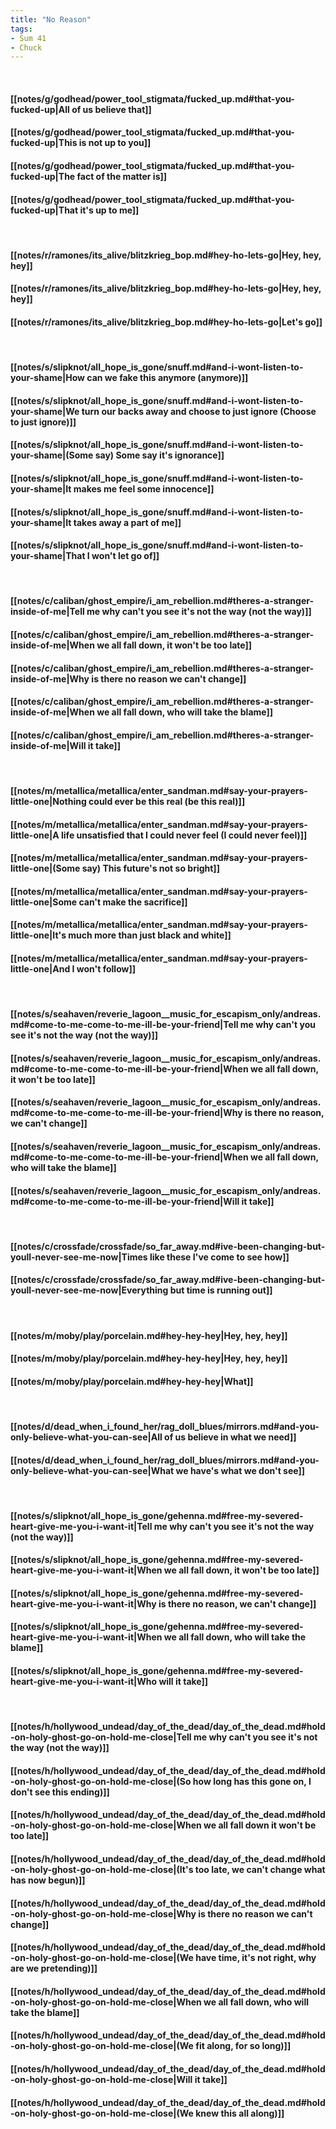 ```yaml
---
title: "No Reason"
tags:
- Sum 41
- Chuck
---
```

&nbsp;
#### [[notes/g/godhead/power_tool_stigmata/fucked_up.md#that-you-fucked-up|All of us believe that]]
#### [[notes/g/godhead/power_tool_stigmata/fucked_up.md#that-you-fucked-up|This is not up to you]]
#### [[notes/g/godhead/power_tool_stigmata/fucked_up.md#that-you-fucked-up|The fact of the matter is]]
#### [[notes/g/godhead/power_tool_stigmata/fucked_up.md#that-you-fucked-up|That it's up to me]]
&nbsp;
#### [[notes/r/ramones/its_alive/blitzkrieg_bop.md#hey-ho-lets-go|Hey, hey, hey]]
#### [[notes/r/ramones/its_alive/blitzkrieg_bop.md#hey-ho-lets-go|Hey, hey, hey]]
#### [[notes/r/ramones/its_alive/blitzkrieg_bop.md#hey-ho-lets-go|Let's go]]
&nbsp;
#### [[notes/s/slipknot/all_hope_is_gone/snuff.md#and-i-wont-listen-to-your-shame|How can we fake this anymore (anymore)]]
#### [[notes/s/slipknot/all_hope_is_gone/snuff.md#and-i-wont-listen-to-your-shame|We turn our backs away and choose to just ignore (Choose to just ignore)]]
#### [[notes/s/slipknot/all_hope_is_gone/snuff.md#and-i-wont-listen-to-your-shame|(Some say) Some say it's ignorance]]
#### [[notes/s/slipknot/all_hope_is_gone/snuff.md#and-i-wont-listen-to-your-shame|It makes me feel some innocence]]
#### [[notes/s/slipknot/all_hope_is_gone/snuff.md#and-i-wont-listen-to-your-shame|It takes away a part of me]]
#### [[notes/s/slipknot/all_hope_is_gone/snuff.md#and-i-wont-listen-to-your-shame|That I won't let go of]]
&nbsp;
#### [[notes/c/caliban/ghost_empire/i_am_rebellion.md#theres-a-stranger-inside-of-me|Tell me why can't you see it's not the way (not the way)]]
#### [[notes/c/caliban/ghost_empire/i_am_rebellion.md#theres-a-stranger-inside-of-me|When we all fall down, it won't be too late]]
#### [[notes/c/caliban/ghost_empire/i_am_rebellion.md#theres-a-stranger-inside-of-me|Why is there no reason we can't change]]
#### [[notes/c/caliban/ghost_empire/i_am_rebellion.md#theres-a-stranger-inside-of-me|When we all fall down, who will take the blame]]
#### [[notes/c/caliban/ghost_empire/i_am_rebellion.md#theres-a-stranger-inside-of-me|Will it take]]
&nbsp;
#### [[notes/m/metallica/metallica/enter_sandman.md#say-your-prayers-little-one|Nothing could ever be this real (be this real)]]
#### [[notes/m/metallica/metallica/enter_sandman.md#say-your-prayers-little-one|A life unsatisfied that I could never feel (I could never feel)]]
#### [[notes/m/metallica/metallica/enter_sandman.md#say-your-prayers-little-one|(Some say) This future's not so bright]]
#### [[notes/m/metallica/metallica/enter_sandman.md#say-your-prayers-little-one|Some can't make the sacrifice]]
#### [[notes/m/metallica/metallica/enter_sandman.md#say-your-prayers-little-one|It's much more than just black and white]]
#### [[notes/m/metallica/metallica/enter_sandman.md#say-your-prayers-little-one|And I won't follow]]
&nbsp;
#### [[notes/s/seahaven/reverie_lagoon__music_for_escapism_only/andreas.md#come-to-me-come-to-me-ill-be-your-friend|Tell me why can't you see it's not the way (not the way)]]
#### [[notes/s/seahaven/reverie_lagoon__music_for_escapism_only/andreas.md#come-to-me-come-to-me-ill-be-your-friend|When we all fall down, it won't be too late]]
#### [[notes/s/seahaven/reverie_lagoon__music_for_escapism_only/andreas.md#come-to-me-come-to-me-ill-be-your-friend|Why is there no reason, we can't change]]
#### [[notes/s/seahaven/reverie_lagoon__music_for_escapism_only/andreas.md#come-to-me-come-to-me-ill-be-your-friend|When we all fall down, who will take the blame]]
#### [[notes/s/seahaven/reverie_lagoon__music_for_escapism_only/andreas.md#come-to-me-come-to-me-ill-be-your-friend|Will it take]]
&nbsp;
#### [[notes/c/crossfade/crossfade/so_far_away.md#ive-been-changing-but-youll-never-see-me-now|Times like these I've come to see how]]
#### [[notes/c/crossfade/crossfade/so_far_away.md#ive-been-changing-but-youll-never-see-me-now|Everything but time is running out]]
&nbsp;
#### [[notes/m/moby/play/porcelain.md#hey-hey-hey|Hey, hey, hey]]
#### [[notes/m/moby/play/porcelain.md#hey-hey-hey|Hey, hey, hey]]
#### [[notes/m/moby/play/porcelain.md#hey-hey-hey|What]]
&nbsp;
#### [[notes/d/dead_when_i_found_her/rag_doll_blues/mirrors.md#and-you-only-believe-what-you-can-see|All of us believe in what we need]]
#### [[notes/d/dead_when_i_found_her/rag_doll_blues/mirrors.md#and-you-only-believe-what-you-can-see|What we have's what we don't see]]
&nbsp;
#### [[notes/s/slipknot/all_hope_is_gone/gehenna.md#free-my-severed-heart-give-me-you-i-want-it|Tell me why can't you see it's not the way (not the way)]]
#### [[notes/s/slipknot/all_hope_is_gone/gehenna.md#free-my-severed-heart-give-me-you-i-want-it|When we all fall down, it won't be too late]]
#### [[notes/s/slipknot/all_hope_is_gone/gehenna.md#free-my-severed-heart-give-me-you-i-want-it|Why is there no reason, we can't change]]
#### [[notes/s/slipknot/all_hope_is_gone/gehenna.md#free-my-severed-heart-give-me-you-i-want-it|When we all fall down, who will take the blame]]
#### [[notes/s/slipknot/all_hope_is_gone/gehenna.md#free-my-severed-heart-give-me-you-i-want-it|Who will it take]]
&nbsp;
#### [[notes/h/hollywood_undead/day_of_the_dead/day_of_the_dead.md#hold-on-holy-ghost-go-on-hold-me-close|Tell me why can't you see it's not the way (not the way)]]
#### [[notes/h/hollywood_undead/day_of_the_dead/day_of_the_dead.md#hold-on-holy-ghost-go-on-hold-me-close|(So how long has this gone on, I don't see this ending)]]
#### [[notes/h/hollywood_undead/day_of_the_dead/day_of_the_dead.md#hold-on-holy-ghost-go-on-hold-me-close|When we all fall down it won't be too late]]
#### [[notes/h/hollywood_undead/day_of_the_dead/day_of_the_dead.md#hold-on-holy-ghost-go-on-hold-me-close|(It's too late, we can't change what has now begun)]]
#### [[notes/h/hollywood_undead/day_of_the_dead/day_of_the_dead.md#hold-on-holy-ghost-go-on-hold-me-close|Why is there no reason we can't change]]
#### [[notes/h/hollywood_undead/day_of_the_dead/day_of_the_dead.md#hold-on-holy-ghost-go-on-hold-me-close|(We have time, it's not right, why are we pretending)]]
#### [[notes/h/hollywood_undead/day_of_the_dead/day_of_the_dead.md#hold-on-holy-ghost-go-on-hold-me-close|When we all fall down, who will take the blame]]
#### [[notes/h/hollywood_undead/day_of_the_dead/day_of_the_dead.md#hold-on-holy-ghost-go-on-hold-me-close|(We fit along, for so long)]]
#### [[notes/h/hollywood_undead/day_of_the_dead/day_of_the_dead.md#hold-on-holy-ghost-go-on-hold-me-close|Will it take]]
#### [[notes/h/hollywood_undead/day_of_the_dead/day_of_the_dead.md#hold-on-holy-ghost-go-on-hold-me-close|(We knew this all along)]]

